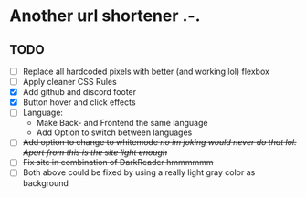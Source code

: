 # Another url shortener .-.

## TODO

- [ ] Replace all hardcoded pixels with better (and working lol) flexbox
- [ ] Apply cleaner CSS Rules
- [x] Add github and discord footer
- [x] Button hover and click effects
- [ ] Language:
  + Make Back- and Frontend the same language
  + Add Option to switch between languages
- [ ] ~~Add option to change to whitemode *no im joking would never do that lol. Apart from this is the site light enough*~~
- [ ] ~~Fix site in combination of DarkReader hmmmmmm~~
- [ ] Both above could be fixed by using a really light gray color as background
